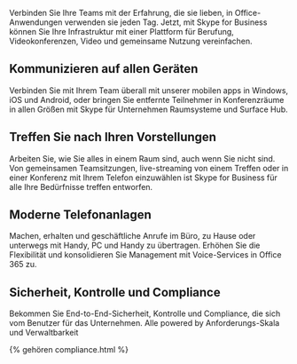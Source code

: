 
Verbinden Sie Ihre Teams mit der Erfahrung, die sie lieben, in Office-Anwendungen verwenden sie jeden Tag. Jetzt, mit Skype for Business können Sie Ihre Infrastruktur mit einer Plattform für Berufung, Videokonferenzen, Video und gemeinsame Nutzung vereinfachen. 

## Kommunizieren auf allen Geräten
Verbinden Sie mit Ihrem Team überall mit unserer mobilen apps in Windows, iOS und Android, oder bringen Sie entfernte Teilnehmer in Konferenzräume in allen Größen mit Skype für Unternehmen Raumsysteme und Surface Hub.

## Treffen Sie nach Ihren Vorstellungen
Arbeiten Sie, wie Sie alles in einem Raum sind, auch wenn Sie nicht sind. Von gemeinsamen Teamsitzungen, live-streaming von einem Treffen oder in einer Konferenz mit Ihrem Telefon einzuwählen ist Skype for Business für alle Ihre Bedürfnisse treffen entworfen. 

## Moderne Telefonanlagen
Machen, erhalten und geschäftliche Anrufe im Büro, zu Hause oder unterwegs mit Handy, PC und Handy zu übertragen. Erhöhen Sie die Flexibilität und konsolidieren Sie Management mit Voice-Services in Office 365 zu. 

## Sicherheit, Kontrolle und Compliance
Bekommen Sie End-to-End-Sicherheit, Kontrolle und Compliance, die sich vom Benutzer für das Unternehmen. Alle powered by Anforderungs-Skala und Verwaltbarkeit 

{% gehören compliance.html %}
